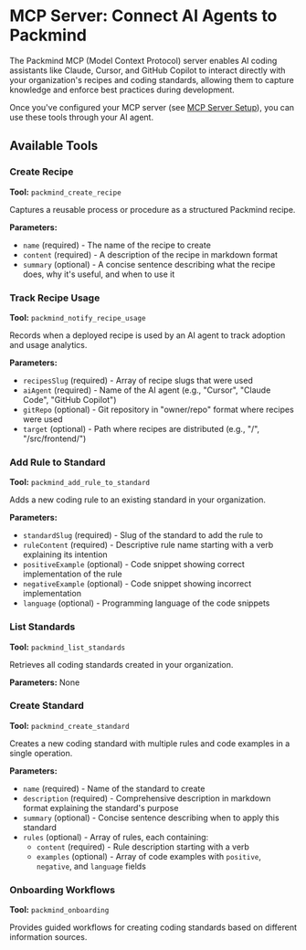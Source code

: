 # MCP Server: Connect AI Agents to Packmind

The Packmind MCP (Model Context Protocol) server enables AI coding assistants like Claude, Cursor, and GitHub Copilot to interact directly with your organization's recipes and coding standards, allowing them to capture knowledge and enforce best practices during development.

Once you've configured your MCP server (see [MCP Server Setup](gs-mcp-server-setup.md)), you can use these tools through your AI agent.

## Available Tools

### Create Recipe

**Tool:** `packmind_create_recipe`

Captures a reusable process or procedure as a structured Packmind recipe.

**Parameters:**

- `name` (required) - The name of the recipe to create
- `content` (required) - A description of the recipe in markdown format
- `summary` (optional) - A concise sentence describing what the recipe does, why it's useful, and when to use it

### Track Recipe Usage

**Tool:** `packmind_notify_recipe_usage`

Records when a deployed recipe is used by an AI agent to track adoption and usage analytics.

**Parameters:**

- `recipesSlug` (required) - Array of recipe slugs that were used
- `aiAgent` (required) - Name of the AI agent (e.g., "Cursor", "Claude Code", "GitHub Copilot")
- `gitRepo` (optional) - Git repository in "owner/repo" format where recipes were used
- `target` (optional) - Path where recipes are distributed (e.g., "/", "/src/frontend/")

### Add Rule to Standard

**Tool:** `packmind_add_rule_to_standard`

Adds a new coding rule to an existing standard in your organization.

**Parameters:**

- `standardSlug` (required) - Slug of the standard to add the rule to
- `ruleContent` (required) - Descriptive rule name starting with a verb explaining its intention
- `positiveExample` (optional) - Code snippet showing correct implementation of the rule
- `negativeExample` (optional) - Code snippet showing incorrect implementation
- `language` (optional) - Programming language of the code snippets

### List Standards

**Tool:** `packmind_list_standards`

Retrieves all coding standards created in your organization.

**Parameters:** None

### Create Standard

**Tool:** `packmind_create_standard`

Creates a new coding standard with multiple rules and code examples in a single operation.

**Parameters:**

- `name` (required) - Name of the standard to create
- `description` (required) - Comprehensive description in markdown format explaining the standard's purpose
- `summary` (optional) - Concise sentence describing when to apply this standard
- `rules` (optional) - Array of rules, each containing:
  - `content` (required) - Rule description starting with a verb
  - `examples` (optional) - Array of code examples with `positive`, `negative`, and `language` fields

### Onboarding Workflows

**Tool:** `packmind_onboarding`

Provides guided workflows for creating coding standards based on different information sources.
